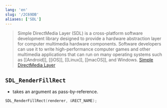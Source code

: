 ```yaml
---
lang: 'en'
slug: '/2C69DB'
aliases: ['SDL']
---
```


> Simple DirectMedia Layer (SDL) is a cross-platform software development library designed to provide a hardware abstraction layer for computer multimedia hardware components. Software developers can use it to write high-performance computer games and other multimedia applications that can run on many operating systems such as [[Android]], [[iOS]], [[Linux]], [[macOS]], and Windows. [Simple DirectMedia Layer](https://en.wikipedia.org/wiki/Simple_DirectMedia_Layer)

## `SDL_RenderFillRect`

- takes an argument as pass-by-reference.

```cpp
SDL_RenderFillRect(renderer, &RECT_NAME);
```
